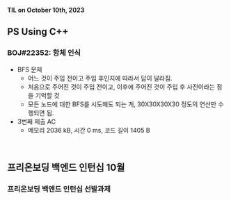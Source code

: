 **TIL on October 10th, 2023**

## PS Using C++
### BOJ#22352: 항체 인식
* BFS 문제
  - 어느 것이 주입 전이고 주입 후인지에 따라서 답이 달라짐.
  - 처음으로 주어진 것이 주입 전이고, 이후에 주어진 것이 주입 후 사진이라는 점을 기억할 것
  - 모든 노드에 대한 BFS를 시도해도 되는 게, 30X30X30X30 정도의 연산만 수행되면 됨.
* 3번째 제출 AC
  - 메모리 2036 kB, 시간 0 ms, 코드 길이 1405 B

<br>

## 프리온보딩 백엔드 인턴십 10월
### 프리온보딩 백엔드 인턴십 선발과제
